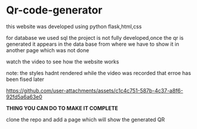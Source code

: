 # Qr-code-generator
this website was developed using python flask,html,css

for database we used sql
the project is not fully developed,once the qr is generated it appears in the data base from where we have to show it in another page which was not done

watch the video to see how the website works 

note: the styles hadnt rendered while the video was recorded that erroe has been fised later


https://github.com/user-attachments/assets/c1c4c751-587b-4c37-a8f6-92fd5a6a63e0


**THING YOU CAN DO TO MAKE IT COMPLETE**

clone the repo and add a page which will show the generated QR
